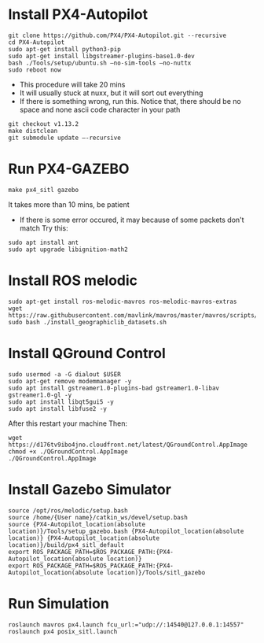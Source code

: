 # Install PX4-Autopilot
```
git clone https://github.com/PX4/PX4-Autopilot.git --recursive
cd PX4-Autopilot
sudo apt-get install python3-pip
sudo apt-get install libgstreamer-plugins-base1.0-dev
bash ./Tools/setup/ubuntu.sh –no-sim-tools –no-nuttx
sudo reboot now
```
- This procedure will take 20 mins
- It will usually stuck at nuxx, but it will sort out everything
- If there is something wrong, run this. Notice that, there should be no space and none ascii code character in your path
```
git checkout v1.13.2
make distclean
git submodule update –-recursive
```

# Run PX4-GAZEBO
```
make px4_sitl gazebo
```
It takes more than 10 mins, be patient
- If there is some error occured, it may because of some packets don't match
Try this:
```
sudo apt install ant
sudo apt upgrade libignition-math2
```

# Install ROS melodic
```
sudo apt-get install ros-melodic-mavros ros-melodic-mavros-extras
wget https://raw.githubusercontent.com/mavlink/mavros/master/mavros/scripts/install_geographiclib_datasets.sh
sudo bash ./install_geographiclib_datasets.sh
```

# Install QGround Control
```
sudo usermod -a -G dialout $USER
sudo apt-get remove modemmanager -y
sudo apt install gstreamer1.0-plugins-bad gstreamer1.0-libav gstreamer1.0-gl -y
sudo apt install libqt5gui5 -y
sudo apt install libfuse2 -y
```
After this restart your machine
Then:
```
wget https://d176tv9ibo4jno.cloudfront.net/latest/QGroundControl.AppImage
chmod +x ./QGroundControl.AppImage
./QGroundControl.AppImage
```

# Install Gazebo Simulator
```
source /opt/ros/melodic/setup.bash
source /home/{User name}/catkin_ws/devel/setup.bash
source {PX4-Autopilot_location(absolute location)}/Tools/setup_gazebo.bash {PX4-Autopilot_location(absolute location)} {PX4-Autopilot_location(absolute location)}/build/px4_sitl_default
export ROS_PACKAGE_PATH=$ROS_PACKAGE_PATH:{PX4-Autopilot_location(absolute location)}
export ROS_PACKAGE_PATH=$ROS_PACKAGE_PATH:{PX4-Autopilot_location(absolute location)}/Tools/sitl_gazebo
```

# Run Simulation
```
roslaunch mavros px4.launch fcu_url:="udp://:14540@127.0.0.1:14557"
roslaunch px4 posix_sitl.launch
```

```
